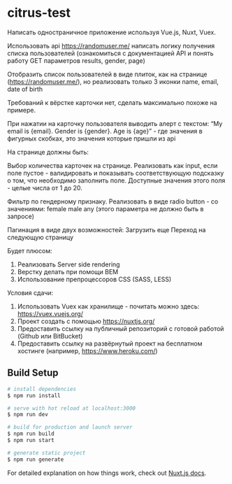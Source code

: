 # citrus-test

Написать одностраничное приложение используя Vue.js, Nuxt, Vuex.

Использовать api https://randomuser.me/ написать логику получения списка пользователей (ознакомиться с документацией API и понять работу GET параметров results, gender, page)

Отобразить список пользователей в виде плиток, как на странице (https://randomuser.me/), но реализовать только 3 иконки 
name, 
email, 
date of birth

Требований к вёрстке карточки нет, сделать максимально похоже на примере.

При нажатии на карточку пользователя выводить алерт с текстом: “My email is {email}. Gender is {gender}. Age is {age}” - где значения в фигурных скобках, это значения которые пришли из api

На странице должны быть:

Выбор количества карточек на странице. Реализовать как input, если поле пустое - валидировать и показывать соответствующую подсказку о том, что необходимо заполнить поле. Доступные значения этого поля - целые числа от 1 до 20.

Фильтр по гендерному признаку. Реализовать в виде radio button - со значениями:
female
male
any (этого параметра не должно быть в запросе)

Пагинация в виде двух возможностей:
Загрузить еще
Переход на следующую страницу

Будет плюсом:

1. Реализовать Server side rendering 
2. Верстку делать при помощи BEM
3. Использование препроцессоров CSS (SASS, LESS)

Условия сдачи:

1. Использовать Vuex как хранилище - почитать можно здесь: https://vuex.vuejs.org/
2. Проект создать с помощью https://nuxtjs.org/
3. Предоставить ссылку на публичный репозиторий с готовой работой (Github или BitBucket)
4. Предоставить ссылку на развёрнутый проект на бесплатном хостинге (например, https://www.heroku.com/)


## Build Setup

``` bash
# install dependencies
$ npm run install

# serve with hot reload at localhost:3000
$ npm run dev

# build for production and launch server
$ npm run build
$ npm run start

# generate static project
$ npm run generate
```

For detailed explanation on how things work, check out [Nuxt.js docs](https://nuxtjs.org).
